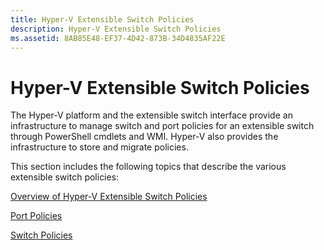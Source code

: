 ```yaml
---
title: Hyper-V Extensible Switch Policies
description: Hyper-V Extensible Switch Policies
ms.assetid: 8AB85E48-EF37-4D42-873B-34D4835AF22E
---
```


# Hyper-V Extensible Switch Policies


The Hyper-V platform and the extensible switch interface provide an infrastructure to manage switch and port policies for an extensible switch through PowerShell cmdlets and WMI. Hyper-V also provides the infrastructure to store and migrate policies.

This section includes the following topics that describe the various extensible switch policies:

[Overview of Hyper-V Extensible Switch Policies](overview-of-hyper-v-extensible-switch-policies.md)

[Port Policies](port-policies.md)

[Switch Policies](switch-policies.md)

 

 





